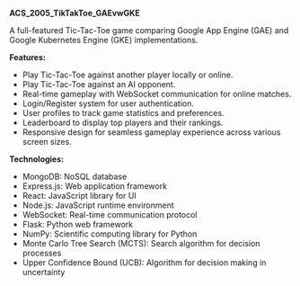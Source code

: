**ACS_2005_TikTakToe_GAEvwGKE**

A full-featured Tic-Tac-Toe game comparing Google App Engine (GAE) and Google Kubernetes Engine (GKE) implementations.

**Features:**
- Play Tic-Tac-Toe against another player locally or online.
- Play Tic-Tac-Toe against an AI opponent.
- Real-time gameplay with WebSocket communication for online matches.
- Login/Register system for user authentication.
- User profiles to track game statistics and preferences.
- Leaderboard to display top players and their rankings.
- Responsive design for seamless gameplay experience across various screen sizes.

**Technologies:**
- MongoDB: NoSQL database
- Express.js: Web application framework
- React: JavaScript library for UI
- Node.js: JavaScript runtime environment
- WebSocket: Real-time communication protocol
- Flask: Python web framework
- NumPy: Scientific computing library for Python
- Monte Carlo Tree Search (MCTS): Search algorithm for decision processes
- Upper Confidence Bound (UCB): Algorithm for decision making in uncertainty
